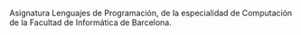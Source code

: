 Asignatura Lenguajes de Programación, de la especialidad de Computación de la Facultad de Informática de Barcelona.
